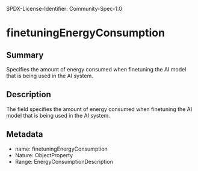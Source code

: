SPDX-License-Identifier: Community-Spec-1.0

# finetuningEnergyConsumption

## Summary

Specifies the amount of energy consumed when finetuning the AI model that is being used in the AI system.

## Description

The field specifies the amount of energy consumed when finetuning the AI model that is being used in the AI system.

## Metadata

- name: finetuningEnergyConsumption
- Nature: ObjectProperty
- Range: EnergyConsumptionDescription
